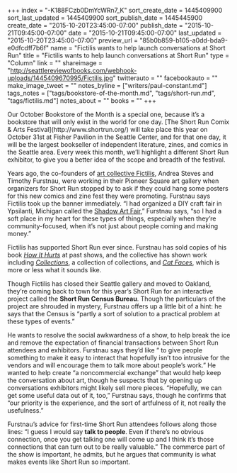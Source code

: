 +++
index = "-K188FCzb0DmYcWRn7_K"
sort_create_date = 1445409900
sort_last_updated = 1445409900
sort_publish_date = 1445445900
create_date = "2015-10-20T23:45:00-07:00"
publish_date = "2015-10-21T09:45:00-07:00"
date = "2015-10-21T09:45:00-07:00"
last_updated = "2015-10-20T23:45:00-07:00"
preview_url = "85b0b859-b105-a0dd-bda9-e0dfcdff7b6f"
name = "Fictilis wants to help launch conversations at Short Run"
title = "Fictilis wants to help launch conversations at Short Run"
type = "Column"
link = ""
shareimage = "http://seattlereviewofbooks.com/webhook-uploads/1445409670995/Fictilis.jpg"
twitterauto = ""
facebookauto = ""
make_image_tweet = ""
notes_byline = ["writers/paul-constant.md"]
tags_notes = ["tags/bookstore-of-the-month.md", "tags/short-run.md", "tags/fictilis.md"]
notes_about = ""
books = ""
+++
<p class= "intro">Our October Bookstore of the Month is a special one, because it’s a bookstore that will only exist in the world for one day. [The Short Run Comix & Arts Festival](http://www.shortrun.org/) will take place this year on October 31st at Fisher Pavilion in the Seattle Center, and for that one day, it will be the largest bookseller of independent literature, zines, and comics in the Seattle area. Every week this month, we’ll highlight a different Short Run exhibitor, to give you a better idea of the scope and breadth of the festival.</p>

Years ago, the co-founders of [art collective Fictilis](http://www.fictilis.com/about-2), Andrea Steves and Timothy Furstnau, were working in their Pioneer Square art gallery when organizers for Short Run stopped by to ask if they could hang some posters for this new comics and zine fest they were promoting. Furstnau says Fictilis took up the banner immediately. “I had organized a DIY craft fair in Ypsilanti, Michigan called the [Shadow Art Fair](http://makezine.com/2008/07/18/shadow_art_fair_in_ypsilanti_m/),” Furstnau says, “so I had a soft place in my heart for these types of things, especially when they’re community-focused, when it’s not just about people coming and making money.”

Fictilis has supported Short Run ever since. Furstnau has sold copies of his book [*How It Hurts*](http://www.timothyfurstnau.com/projects/how-it-hurts) at past shows, and the collective has shown work including [*Collections*](http://www.timothyfurstnau.com/projects/collections), a collection of collections, and [*Cat Faces*](http://www.thestranger.com/seattle/cat-people/Content?oid=12734594), which is more or less what it sounds like.

Though Fictilis has closed their Seattle gallery and moved to Oakland, they’re coming back to town for this year’s Short Run for an interactive project called the **Short Run Census Bureau**. Though the particulars of the project are shrouded in mystery, Furstnau offers up a little bit of a hint: he says that the Census is “partly a sort of solution to a practical problem at these types of events.” 

He wants to resolve the social awkwardness of a show, to help break the ice and remove the expectation of financial transactions between Short Run attendees and exhibitors. Furstnau says they’d like “ to give people something to make it easy to interact that hopefully isn’t too intrusive for the vendors and will encourage them to talk more about people’s work.” He wanted to help create “a noncommercial exchange” that would help keep the conversation about art, though he suspects that by opening up conversations exhibitors might likely sell more pieces. “Hopefully, we can get some useful data out of it, too,” Furstnau says, though he confirms that “our priority is the experience, and the sort of artfulness of it, not really the usefulness.”

Furstnau’s advice for first-time Short Run attendees follows along those lines: “I guess I would say **talk to people**. Even if there’s no obvious connection, once you get talking one will come up and I think it’s those connections that can turn out to be really valuable.” The commerce part of the show is important, he admits, but he argues that community is what makes events like Short Run so important.
